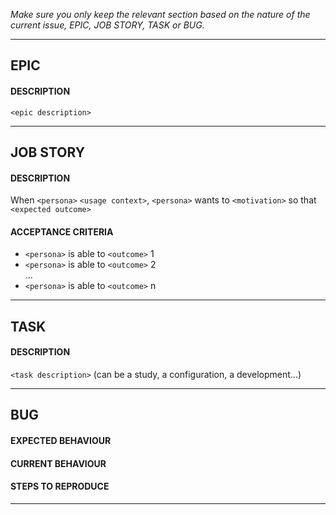 *Make sure you only keep the relevant section based on the nature of the current issue, EPIC, JOB STORY, TASK or BUG.*
___

## EPIC
#### DESCRIPTION

`<epic description>`
___


## JOB STORY
#### DESCRIPTION

When `<persona>` `<usage context>`, `<persona>` wants to `<motivation>` so that `<expected outcome>`

#### ACCEPTANCE CRITERIA

* `<persona>` is able to `<outcome>` 1
* `<persona>` is able to `<outcome>` 2  
...
* `<persona>` is able to `<outcome>` n
___


## TASK
#### DESCRIPTION

`<task description>` (can be a study, a configuration, a development...)
___


## BUG

#### EXPECTED BEHAVIOUR

#### CURRENT BEHAVIOUR

#### STEPS TO REPRODUCE
___
